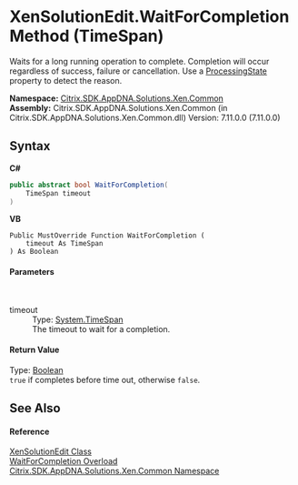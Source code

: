 # XenSolutionEdit.WaitForCompletion Method (TimeSpan)
 

Waits for a long running operation to complete. Completion will occur regardless of success, failure or cancellation. Use a <a href="8819d796-2a74-bc67-2d00-1d55fcf211b1">ProcessingState</a> property to detect the reason.

**Namespace:**&nbsp;[Citrix.SDK.AppDNA.Solutions.Xen.Common](013dc694-c357-448d-ed5a-b5c48a7f6852.md)<br />**Assembly:**&nbsp;Citrix.SDK.AppDNA.Solutions.Xen.Common (in Citrix.SDK.AppDNA.Solutions.Xen.Common.dll) Version: 7.11.0.0 (7.11.0.0)

## Syntax

**C#**
```csharp
public abstract bool WaitForCompletion(
	TimeSpan timeout
)
```

**VB**
```vbnet
Public MustOverride Function WaitForCompletion ( 
	timeout As TimeSpan
) As Boolean
```


#### Parameters
&nbsp;<dl><dt>timeout</dt><dd>Type: <a href="http://msdn2.microsoft.com/en-us/library/269ew577" target="_blank">System.TimeSpan</a><br />The timeout to wait for a completion.</dd></dl>

#### Return Value
Type: <a href="http://msdn2.microsoft.com/en-us/library/a28wyd50" target="_blank">Boolean</a><br />`true` if completes before time out, otherwise `false`.

## See Also


#### Reference
<a href="dea89004-c46d-5881-217a-73ca581d591d">XenSolutionEdit Class</a><br /><a href="d935f29b-e761-51eb-f3d7-8b898ceff264">WaitForCompletion Overload</a><br /><a href="013dc694-c357-448d-ed5a-b5c48a7f6852">Citrix.SDK.AppDNA.Solutions.Xen.Common Namespace</a><br />